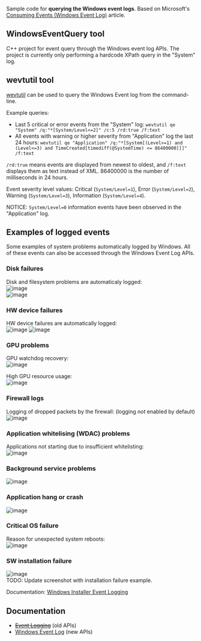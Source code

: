 Sample code for **querying the Windows event logs**. Based on Microsoft's [Consuming Events (Windows Event Log)](https://learn.microsoft.com/en-us/windows/win32/wes/consuming-events) article.

## WindowsEventQuery tool
C++ project for event query through the Windows event log APIs. The project is currently only performing a hardcode XPath query in the "System" log.


## wevtutil tool
[wevtutil](https://learn.microsoft.com/en-us/windows-server/administration/windows-commands/wevtutil) can be used to query the Windows Event log from the command-line.

Example queries:
* Last 5 critical or error events from the "System" log: `wevtutil qe "System" /q:"*[System/Level<=2]" /c:5 /rd:true /f:text`
* All events with warning or higher severity from "Application" log the last 24 hours: `wevtutil qe "Application" /q:"*[System[(Level>=1) and (Level<=3) and TimeCreated[timediff(@SystemTime) <= 86400000]]]" /f:text`

`/rd:true` means events are displayed from newest to oldest, and `/f:text` displays them as text instead of XML. 86400000 is the number of milliseconds in 24 hours.

Event severity level values: Critical (`System/Level=1`), Error (`System/Level=2`), Warning (`System/Level=3`), Information (`System/Level=4`).

NOTICE: `System/Level=0` information events have been observed in the "Application" log.

## Examples of logged events
Some examples of system problems automatically logged by Windows. All of these events can also be accessed through the Windows Event Log APIs.

### Disk failures
Disk and filesystem problems are automaticaly logged:  
![image](https://github.com/user-attachments/assets/b148863a-3d67-4b81-a64f-4bb66384e136)  
![image](https://github.com/user-attachments/assets/8011024f-be1d-4dd7-8a46-c9b9023a25ec)

### HW device failures
HW device failures are automatically logged:  
![image](https://github.com/user-attachments/assets/723867a3-6bb5-4405-8719-967240e72781)
![image](https://github.com/user-attachments/assets/5afba146-c45d-406c-be31-d7031a236b73)

### GPU problems
GPU watchdog recovery:  
![image](https://github.com/user-attachments/assets/ef34e983-696f-4397-9d4c-0d1f1ec73d2c)

High GPU resource usage:  
![image](https://github.com/user-attachments/assets/ea8aaa33-fb50-4640-8506-5c7f01570471)

### Firewall logs
Logging of dropped packets by the firewall: (logging _not_ enabled by default)  
![image](https://github.com/user-attachments/assets/4c01cd9f-2a6b-4963-9d30-c2a2b776a5c7)

### Application whitelising (WDAC) problems
Applications not starting due to insufficient whitelisting:  
![image](https://github.com/user-attachments/assets/c034b43e-fb26-470a-903b-e1c37dc1fef9)

### Background service problems
![image](https://github.com/user-attachments/assets/75f05ab9-e45a-494f-9471-5d9f3a775eb0)

### Application hang or crash
![image](https://github.com/user-attachments/assets/4f5a6796-943e-4948-be40-1f8c4ff30af4)

### Critical OS failure
Reason for unexpected system reboots:  
![image](https://github.com/user-attachments/assets/0164914d-c894-4347-904b-bfa60e65bda7)


### SW installation failure
![image](https://github.com/user-attachments/assets/da112412-972e-4bca-a979-61ce2ec05be2)  
TODO: Update screenshot with installation failure example.

Documentation: [Windows Installer Event Logging](https://learn.microsoft.com/en-us/windows/win32/msi/event-logging)

## Documentation
* ~~[Event Logging](https://learn.microsoft.com/en-us/windows/win32/eventlog/event-logging)~~ (old APIs)
* [Windows Event Log](https://learn.microsoft.com/en-us/windows/win32/wes/windows-event-log) (new APIs)
